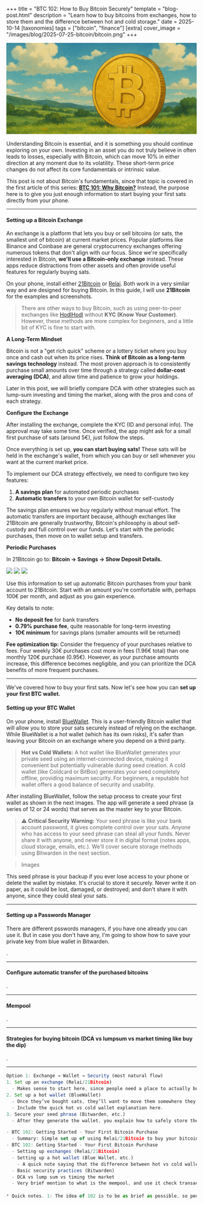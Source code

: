 +++
title = "BTC 102: How to Buy Bitcoin Securely"
template = "blog-post.html"
description = "Learn how to buy bitcoins from exchanges, how to store them and the difference between hot and cold storage."
date = 2025-10-14
[taxonomies]
tags = ["bitcoin", "finance"]
[extra]
cover_image = "/images/blog/2025-07-25-bitcoin/bitcoin.png"
+++

![blog-cover](/images/blog/2025-07-25-bitcoin/bitcoin.png)

Understanding Bitcoin is essential, and it is something you should continue exploring on your own. Investing in an asset you do not truly believe in often leads to losses, especially with Bitcoin, which can move 10% in either direction at any moment due to its volatility. These short-term price changes do not affect its core fundamentals or intrinsic value.

This post is not about Bitcoin's fundamentals, since that topic is covered in the first article of this series: <a class="link-text" target="_blank" href="https://cosmevalera.dev/blog/bitcoin/"><b>BTC 101: Why Bitcoin?</b></a> Instead, the purpose here is to give you just enough information to start buying your first sats directly from your phone.

---

<h4>Setting up a Bitcoin Exchange</h4>

<p>An exchange is a platform that lets you buy or sell bitcoins (or sats, the smallest unit of bitcoin) at current market prices. Popular platforms like Binance and Coinbase are general cryptocurrency exchanges offering numerous tokens that don't align with our focus. Since we're specifically interested in Bitcoin, <b>we'll use a Bitcoin-only exchange</b> instead. These apps reduce distractions from other assets and often provide useful features for regularly buying sats.</p>

<p>On your phone, install either <a target="_blank" href="https://play.google.com/store/apps/details?id=fior.digital21app">21Bitcoin</a> or <a target="_blank" href="https://play.google.com/store/apps/details?id=com.relai">Relai</a>. Both work in a very similar way and are designed for buying Bitcoin. In this guide, I will use <b>21Bitcoin</b> for the examples and screenshots.</p>

> There are other ways to buy Bitcoin, such as using peer-to-peer exchanges like <a target="_blank" href="https://hodlhodl.com/">HodlHodl</a> without **KYC (Know Your Customer)**. However, these methods are more complex for beginners, and a little bit of KYC is fine to start with.

<b>A Long-Term Mindset</b>

<p>Bitcoin is not a "get rich quick" scheme or a lottery ticket where you buy once and cash out when its price rises. <b>Think of Bitcoin as a long-term savings technology</b> instead. The most proven approach is to consistently purchase small amounts over time through a strategy called <b>dollar-cost averaging (DCA)</b>, and allow time and patience to grow your holdings.</p>

<p>Later in this post, we will briefly compare DCA with other strategies such as lump-sum investing and timing the market, along with the pros and cons of each strategy.</p>  

<b>Configure the Exchange</b>

<p>After installing the exchange, complete the KYC (ID and personal info). The approval may take some time. Once verified, the app might ask for a small first purchase of sats (around 5€), just follow the steps.</p>

<p>Once everything is set up, <b>you can start buying sats!</b> These sats will be held in the exchange's wallet, from which you can buy or sell whenever you want at the current market price.</p>

<p>To implement our DCA strategy effectively, we need to configure two key features:</p>

1. **A savings plan** for automated periodic purchases
2. **Automatic transfers** to your own Bitcoin wallet for self-custody

<p>The savings plan ensures we buy regularly without manual effort. The automatic transfers are important because, although exchanges like 21Bitcoin are generally trustworthy, Bitcoin's philosophy is about self-custody and full control over our funds. Let's start with the periodic purchases, then move on to wallet setup and transfers.</p>

<b>Periodic Purchases</b>
<p>In 21Bitcoin go to: <b>Bitcoin -> Savings -> Show Deposit Details.</b></p>

<img class="phone-image" src="/images/blog/2025-10-14-bitcoin-2/pp-1.jpg"></img>
<img class="phone-image" src="/images/blog/2025-10-14-bitcoin-2/pp-2.jpg"></img>
<img class="phone-image" src="/images/blog/2025-10-14-bitcoin-2/pp-3.jpg"></img>

<p>Use this information to set up automatic Bitcoin purchases from your bank account to 21Bitcoin. Start with an amount you're comfortable with, perhaps 100€ per month, and adjust as you gain experience.</p>

<p>Key details to note:</p>
<ul>
<li><b>No deposit fee</b> for bank transfers</li>
<li><b>0.79% purchase fee</b>, quite reasonable for long-term investing</li>
<li><b>10€ minimum</b> for savings plans (smaller amounts will be returned)</li>
</ul>

<p><b>Fee optimization tip:</b> Consider the frequency of your purchases relative to fees. Four weekly 30€ purchases cost more in fees (1.96€ total) than one monthly 120€ purchase (0.95€). However, as your purchase amounts increase, this difference becomes negligible, and you can prioritize the DCA benefits of more frequent purchases.</p>

---

<p>We've covered how to buy your first sats. Now let's see how you can <b>set up your first BTC wallet.</b></p>

<h4>Setting up your BTC Wallet</h4>

<p>On your phone, install <a target="_blank" href="https://bluewallet.io/">BlueWallet</a>. This is a user-friendly Bitcoin wallet that will allow you to store your sats securely instead of relying on the exchange. While BlueWallet is a hot wallet (which has its own risks), it's safer than leaving your Bitcoin on an exchange where you depend on a third party.</p>

> **Hot vs Cold Wallets:** A hot wallet like BlueWallet generates your private seed using an internet-connected device, making it convenient but potentially vulnerable during seed creation. A cold wallet (like Coldcard or BitBox) generates your seed completely offline, providing maximum security. For beginners, a reputable hot wallet offers a good balance of security and usability.

<p>After installing BlueWallet, follow the setup process to create your first wallet as shown in the next images. The app will generate a seed phrase (a series of 12 or 24 words) that serves as the master key to your Bitcoin.</p>

> **⚠️ Critical Security Warning:** Your seed phrase is like your bank account password, it gives complete control over your sats. Anyone who has access to your seed phrase can steal all your funds. Never share it with anyone, and never store it in digital format (notes apps, cloud storage, emails, etc.). We'll cover secure storage methods using Bitwarden in the next section.


<!-- IMAGES -->
> Images

<p>This seed phrase is your backup if you ever lose access to your phone or delete the wallet by mistake. It's crucial to store it securely. Never write it on paper, as it could be lost, damaged, or destroyed; and don't share it with anyone, since they could steal your sats.</p>

---

<h4>Setting up a Passwords Manager</h4>

<p>There are different psswords managers, if you have one already you can use it. But in case you don't have any, I'm going to show how to save your private key from blue wallet in Bitwarden.</p>

<!-- BITWARDEN Configuration and images -->
<!-- Also security, like don't forget the master password. And about the private key, don't ever expose it to internet, don't save it in your computer, etcetc. -->
<p>.</p>

<!-- <p>Once your wallet is set up, you'll have a Bitcoin address that looks something like "bc1q..." This address is where you'll receive your Bitcoin transfers from the exchange. Copy this address and return to your 21Bitcoin app to configure automatic withdrawals to your BlueWallet address.</p> -->

---

<h4>Configure automatic transfer of the purchased bitcoins</h4>
<p>.</p>

<!-- Here talk, now that we have the 3 apps, about how to do that last bit of automatizing the purchases -->

<!-- Here also about the fee optimization, all transfers cost 1000sats, so taking that that's an euro. This makes even more important the fee optimization. Since 4 purchases of 30€ (would have approximately a fee of 5.96€ total) vs one monthly purchase of 120€ (1.95€) -->

---

<h4>Mempool</h4>
<p>.</p>

---

<h4>Strategies for buying bitcoin (DCA vs lumpsum vs market timing like buy the dip)</h4>
<p>.</p>

---


```js
Option 1: Exchange → Wallet → Security (most natural flow)
1. Set up an exchange (Relai/21Bitcoin)
  - Makes sense to start here, since people need a place to actually buy sats.
2. Set up a hot wallet (BlueWallet)
  - Once they’ve bought sats, they’ll want to move them somewhere they control.
  - Include the quick hot vs cold wallet explanation here.
3. Secure your seed phrase (Bitwarden, etc.)
  - After they generate the wallet, you explain how to safely store the seed.
```

```js
- BTC 102: Getting Started - Your First Bitcoin Purchase
  - Summary: Simple set up of using Relai/21Bitcoin to buy your bitcoins with DCA every month (DCA vs lump-sum vs timing the market (be brief, and why DCA is recommended in my opinion))
- BTC 102: Getting Started - Your First Bitcoin Purchase
  - Setting up exchanges (Relai/21Bitcoin)
  - Setting up a hot wallet (Blue Wallet, etc.)
    - A quick note saying that the difference between hot vs cold wallet is that cold wallets never ever interact with internet.
  - Basic security practices (Bitwarden)
  - DCA vs lump sum vs timing the market
  - Very brief mention to what is the mempool, and use it check transaction confirmation

* Quick notes. 1: The idea of 102 is to be as brief as possible, so people can actually start somewhere buying their first sats with just enough information.
```
